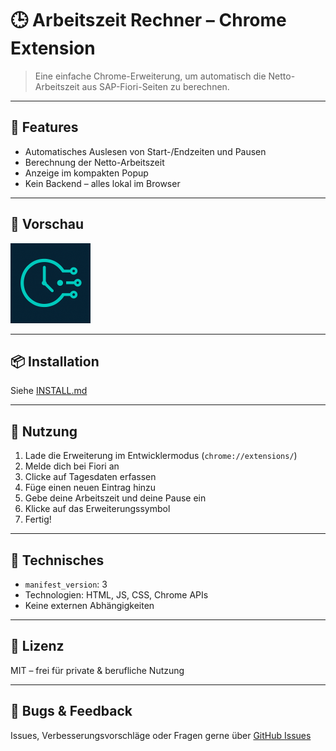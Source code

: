 # 🕒 Arbeitszeit Rechner – Chrome Extension

> Eine einfache Chrome-Erweiterung, um automatisch die Netto-Arbeitszeit aus SAP-Fiori-Seiten zu berechnen.

---

## 🚀 Features

- Automatisches Auslesen von Start-/Endzeiten und Pausen
- Berechnung der Netto-Arbeitszeit
- Anzeige im kompakten Popup
- Kein Backend – alles lokal im Browser

---

## 📸 Vorschau

![Screenshot der Erweiterung](logo.png)

---

## 📦 Installation

Siehe [INSTALL.md](./install.md)

---

## 🔧 Nutzung

1. Lade die Erweiterung im Entwicklermodus (`chrome://extensions/`)
2. Melde dich bei Fiori an
3. Clicke auf Tagesdaten erfassen
4. Füge einen neuen Eintrag hinzu
5. Gebe deine Arbeitszeit und deine Pause ein
6. Klicke auf das Erweiterungssymbol
7. Fertig!

---

## 🧪 Technisches

- `manifest_version`: 3
- Technologien: HTML, JS, CSS, Chrome APIs
- Keine externen Abhängigkeiten

---

## 📄 Lizenz

MIT – frei für private & berufliche Nutzung

---

## 🐛 Bugs & Feedback

Issues, Verbesserungsvorschläge oder Fragen gerne über [GitHub Issues](https://github.com/dein-nutzername/arbeitszeit-rechner/issues)
